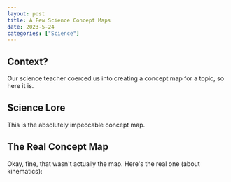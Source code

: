 ```yaml
---
layout: post
title: A Few Science Concept Maps
date: 2023-5-24
categories: ["Science"]
---
```


## Context?
Our science teacher coerced us into creating a concept map for a topic, so here it is.

## Science Lore
This is the absolutely impeccable concept map.

## The Real Concept Map
Okay, fine, that wasn't actually the map. Here's the real one (about kinematics):
